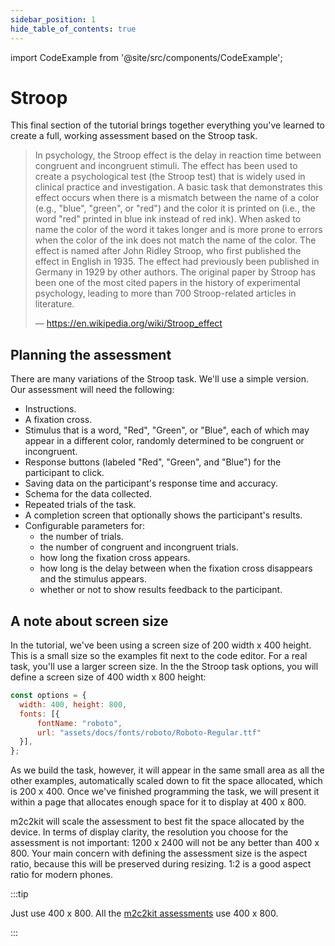 ```yaml
---
sidebar_position: 1
hide_table_of_contents: true
---
```


import CodeExample from '@site/src/components/CodeExample';

# Stroop

This final section of the tutorial brings together everything you've learned to create a full, working assessment based on the Stroop task.

> In psychology, the Stroop effect is the delay in
reaction time between congruent and incongruent stimuli. The effect has
been used to create a psychological test (the Stroop test) that is widely
used in clinical practice and investigation. A basic task that demonstrates
this effect occurs when there is a mismatch between the name of a color
(e.g., "blue", "green", or "red") and the color it is printed on (i.e., the
word "red" printed in blue ink instead of red ink). When asked to name the
color of the word it takes longer and is more prone to errors when the color
of the ink does not match the name of the color. The effect is named after
John Ridley Stroop, who first published the effect in English in 1935. The
effect had previously been published in Germany in 1929 by other authors.
The original paper by Stroop has been one of the most cited papers in the
history of experimental psychology, leading to more than 700 Stroop-related
articles in literature.
>
> —  https://en.wikipedia.org/wiki/Stroop_effect

## Planning the assessment

There are many variations of the Stroop task. We'll use a simple version. Our assessment will need the following:

- Instructions.
- A fixation cross.
- Stimulus that is a word, "Red", "Green", or "Blue", each of which may appear in a different color, randomly determined to be congruent or incongruent.
- Response buttons (labeled "Red", "Green", and "Blue") for the participant to click.
- Saving data on the participant's response time and accuracy.
- Schema for the data collected.
- Repeated trials of the task.
- A completion screen that optionally shows the participant's results.
- Configurable parameters for:
  - the number of trials.
  - the number of congruent and incongruent trials.
  - how long the fixation cross appears.
  - how long is the delay between when the fixation cross disappears and the stimulus appears.
  - whether or not to show results feedback to the participant.

## A note about screen size

In the tutorial, we've been using a screen size of 200 width x 400 height. This is a small size so the examples fit next to the code editor. For a real task, you'll  use a larger screen size. In the the Stroop task options, you will define a screen size of 400 width x 800 height:

```js
const options = {
  width: 400, height: 800,
  fonts: [{
	  fontName: "roboto",
	  url: "assets/docs/fonts/roboto/Roboto-Regular.ttf"
  }],
};
```

As we build the task, however, it will appear in the same small area as all the other examples, automatically scaled down to fit the space allocated, which is 200 x 400. Once we've finished programming the task, we will present it within a page that allocates enough space for it to display at 400 x 800.

m2c2kit will scale the assessment to best fit the space allocated by the device. In terms of display clarity, the resolution you choose for the assessment is not important: 1200 x 2400 will not be any better than 400 x 800. Your main concern with defining the assessment size is the aspect ratio, because this will be preserved during resizing. 1:2 is a good aspect ratio for modern phones.

:::tip

Just use 400 x 800. All the [m2c2kit assessments](/docs/category/examples) use 400 x 800. 

:::





